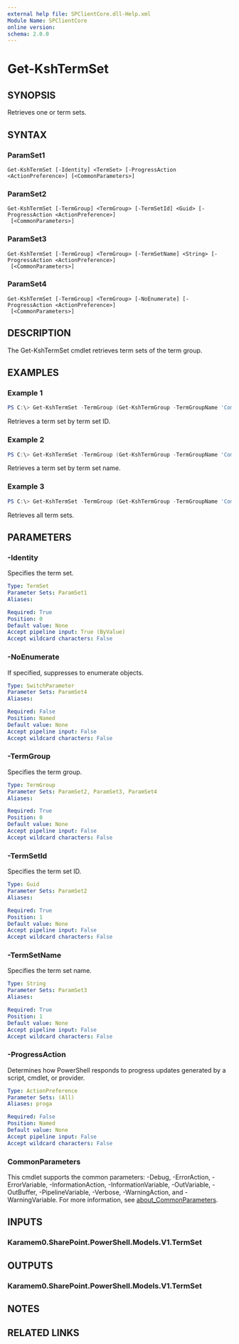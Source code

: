 ```yaml
---
external help file: SPClientCore.dll-Help.xml
Module Name: SPClientCore
online version:
schema: 2.0.0
---
```


# Get-KshTermSet

## SYNOPSIS
Retrieves one or term sets.

## SYNTAX

### ParamSet1
```
Get-KshTermSet [-Identity] <TermSet> [-ProgressAction <ActionPreference>] [<CommonParameters>]
```

### ParamSet2
```
Get-KshTermSet [-TermGroup] <TermGroup> [-TermSetId] <Guid> [-ProgressAction <ActionPreference>]
 [<CommonParameters>]
```

### ParamSet3
```
Get-KshTermSet [-TermGroup] <TermGroup> [-TermSetName] <String> [-ProgressAction <ActionPreference>]
 [<CommonParameters>]
```

### ParamSet4
```
Get-KshTermSet [-TermGroup] <TermGroup> [-NoEnumerate] [-ProgressAction <ActionPreference>]
 [<CommonParameters>]
```

## DESCRIPTION
The Get-KshTermSet cmdlet retrieves term sets of the term group.

## EXAMPLES

### Example 1
```powershell
PS C:\> Get-KshTermSet -TermGroup (Get-KshTermGroup -TermGroupName 'Company') -TermSetId '543a5c66-1de4-475a-9047-e4bd3aa4f2d7'
```

Retrieves a term set by term set ID.

### Example 2
```powershell
PS C:\> Get-KshTermSet -TermGroup (Get-KshTermGroup -TermGroupName 'Company') -TermSetName 'Department'
```

Retrieves a term set by term set name.

### Example 3
```powershell
PS C:\> Get-KshTermSet -TermGroup (Get-KshTermGroup -TermGroupName 'Company')
```

Retrieves all term sets.

## PARAMETERS

### -Identity
Specifies the term set.

```yaml
Type: TermSet
Parameter Sets: ParamSet1
Aliases:

Required: True
Position: 0
Default value: None
Accept pipeline input: True (ByValue)
Accept wildcard characters: False
```

### -NoEnumerate
If specified, suppresses to enumerate objects.

```yaml
Type: SwitchParameter
Parameter Sets: ParamSet4
Aliases:

Required: False
Position: Named
Default value: None
Accept pipeline input: False
Accept wildcard characters: False
```

### -TermGroup
Specifies the term group.

```yaml
Type: TermGroup
Parameter Sets: ParamSet2, ParamSet3, ParamSet4
Aliases:

Required: True
Position: 0
Default value: None
Accept pipeline input: False
Accept wildcard characters: False
```

### -TermSetId
Specifies the term set ID.

```yaml
Type: Guid
Parameter Sets: ParamSet2
Aliases:

Required: True
Position: 1
Default value: None
Accept pipeline input: False
Accept wildcard characters: False
```

### -TermSetName
Specifies the term set name.

```yaml
Type: String
Parameter Sets: ParamSet3
Aliases:

Required: True
Position: 1
Default value: None
Accept pipeline input: False
Accept wildcard characters: False
```

### -ProgressAction
Determines how PowerShell responds to progress updates generated by a script, cmdlet, or provider.

```yaml
Type: ActionPreference
Parameter Sets: (All)
Aliases: proga

Required: False
Position: Named
Default value: None
Accept pipeline input: False
Accept wildcard characters: False
```

### CommonParameters
This cmdlet supports the common parameters: -Debug, -ErrorAction, -ErrorVariable, -InformationAction, -InformationVariable, -OutVariable, -OutBuffer, -PipelineVariable, -Verbose, -WarningAction, and -WarningVariable. For more information, see [about_CommonParameters](http://go.microsoft.com/fwlink/?LinkID=113216).

## INPUTS

### Karamem0.SharePoint.PowerShell.Models.V1.TermSet

## OUTPUTS

### Karamem0.SharePoint.PowerShell.Models.V1.TermSet

## NOTES

## RELATED LINKS

